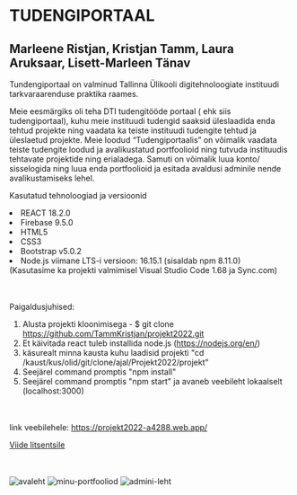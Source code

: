 # TUDENGIPORTAAL


<h2>Marleene Ristjan, Kristjan Tamm, Laura Aruksaar, Lisett-Marleen Tänav</h2>


Tundengiportaal on valminud Tallinna Ülikooli digitehnoloogiate instituudi tarkvaraarenduse praktika raames.

Meie eesmärgiks oli teha DTI tudengitööde portaal ( ehk siis tudengiportaal), kuhu meie instituudi tudengid saaksid üleslaadida enda tehtud projekte ning vaadata ka teiste instituudi tudengite tehtud ja üleslaetud projekte. Meie loodud “Tudengiportaalis” on võimalik vaadata teiste tudengite loodud ja avalikustatud portfoolioid ning tutvuda instituudis tehtavate projektide ning erialadega. Samuti on võimalik luua konto/ sisselogida ning luua enda portfoolioid ja esitada avaldusi adminile nende avalikustamiseks lehel.


Kasutatud tehnoloogiad ja versioonid
<li>REACT 18.2.0</li>
<li>Firebase 9.5.0</li>
<li>HTML5</li>
<li>CSS3</li>
<li>Bootstrap v5.0.2</li>
<li>Node.js viimane LTS-i versioon: 16.15.1 (sisaldab npm 8.11.0)</li>
(Kasutasime ka projekti valmimisel Visual Studio Code 1.68 ja Sync.com)

<br></br>
Paigaldusjuhised:
1. Alusta projekti kloonimisega - $ git clone https://github.com/TammKristjan/projekt2022.git
2. Et käivitada react tuleb installida node.js (https://nodejs.org/en/) 
3. käsurealt minna kausta kuhu laadisid projekti "cd /kaust/kus/olid/git/clone/ajal/Projekt2022/projekt"
4. Seejärel command promptis "npm install"
5. Seejärel command promptis "npm start" ja avaneb veebileht lokaalselt (localhost:3000)

<br></br>
link veebilehele:  https://projekt2022-a4288.web.app/ 

<a href="https://github.com/TammKristjan/projekt2022/blob/main/LICENCE">Viide litsentsile</a>

<br></br>
![avaleht](https://user-images.githubusercontent.com/90316827/174982694-a08dc0bf-a84e-42e4-a0d8-bce0e457bf17.jpg)
![minu-portfooliod](https://user-images.githubusercontent.com/90316827/174982775-25d86179-10cc-4753-9dc9-8092cdabd138.jpg)
![admini-leht](https://user-images.githubusercontent.com/90316827/174982886-71dc7b55-a580-4dca-8850-ec286dc35738.jpg)


